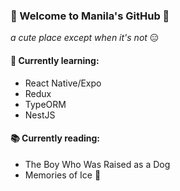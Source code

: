 ### 🙌 Welcome to Manila's GitHub 🙌
_a cute place except when it's not_ 😑

#### 🥗 Currently learning:
- React Native/Expo
- Redux
- TypeORM
- NestJS

#### 📚 Currently reading:
- The Boy Who Was Raised as a Dog
- Memories of Ice 🧊

<!--
**manilabui/manilabui** is a ✨ _special_ ✨ repository because its `README.md` (this file) appears on your GitHub profile.

Here are some ideas to get you started:

- 🔭 I’m currently working on ...
- 🌱 I’m currently learning ...
- 👯 I’m looking to collaborate on ...
- 🤔 I’m looking for help with ...
- 💬 Ask me about ...
- 📫 How to reach me: ...
-->
